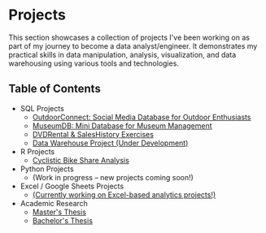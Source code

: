 # Projects

This section showcases a collection of projects I've been working on as part of my journey to become a data analyst/engineer. It demonstrates my practical skills in data manipulation, analysis, visualization, and data warehousing using various tools and technologies.

## Table of Contents

- SQL Projects
  - [OutdoorConnect: Social Media Database for Outdoor Enthusiasts](https://github.com/nico14-d/Portfolio/tree/main/Projects/SQL/OutdoorConnectDB)
  - [MuseumDB: Mini Database for Museum Management](https://github.com/nico14-d/Portfolio/tree/main/Projects/SQL/MuseumDB)
  - [DVDRental & SalesHistory Exercises](https://github.com/nico14-d/Portfolio/tree/main/Projects/SQL/DVDRental%2C%20SalesHistory)
  - [Data Warehouse Project (Under Development)](#data-warehouse-project-under-development)
- R Projects
  - [Cyclistic Bike Share Analysis](https://github.com/nico14-d/Portfolio/tree/main/Projects/R)
- Python Projects
  - (Work in progress – new projects coming soon!)
- Excel / Google Sheets Projects
  - [(Currently working on Excel-based analytics projects!)](#excel--google-sheets-projects)
- Academic Research
  - [Master's Thesis](https://github.com/nico14-d/Portfolio/blob/main/Projects/Academic%20Research/Master's%20Thesis%20Summary.pdf)
  - [Bachelor's Thesis](https://github.com/nico14-d/Portfolio/blob/main/Projects/Academic%20Research/Bachelor's%20Thesis%20Summary.pdf)
